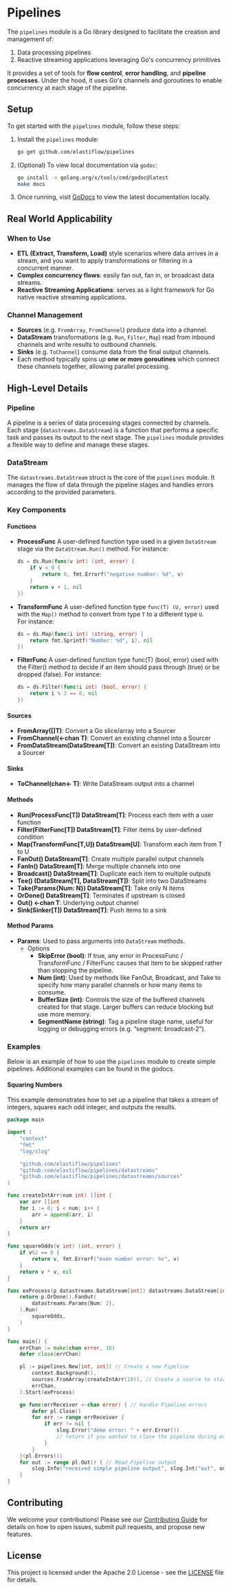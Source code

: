 # Pipelines

The `pipelines` module is a Go library designed to facilitate the creation and management of:

1. Data processing pipelines
2. Reactive streaming applications leveraging Go's concurrency primitives

It provides a set of tools for **flow control**, **error handling**, and **pipeline processes**. 
Under the hood, it uses Go's channels and goroutines to enable concurrency at each stage of the pipeline.

## Setup

To get started with the `pipelines` module, follow these steps:

1. Install the `pipelines` module:

    ```sh
    go get github.com/elastiflow/pipelines
    ```

2. (Optional) To view local documentation via `godoc`:
    ```sh
    go install -v golang.org/x/tools/cmd/godoc@latest
    make docs
    ```
   
3. Once running, visit [GoDocs](http://localhost:6060/pkg/github.com/elastiflow/pipelines/) to view the 
latest documentation locally.

## Real World Applicability

### When to Use

- **ETL (Extract, Transform, Load)** style scenarios where data arrives in a stream, and you want to apply 
transformations or filtering in a concurrent manner.
- **Complex concurrency flows**: easily fan out, fan in, or broadcast data streams.
- **Reactive Streaming Applications**: serves as a light framework for Go native reactive streaming applications.

### Channel Management

- **Sources** (e.g. `FromArray`, `FromChannel`) produce data into a channel.
- **DataStream** transformations (e.g. `Run`, `Filter`, `Map`) read from inbound channels and write results to outbound channels.
- **Sinks** (e.g. `ToChannel`) consume data from the final output channels.
- Each method typically spins up **one or more goroutines** which connect these channels together, allowing parallel processing.

## High-Level Details

### Pipeline

A pipeline is a series of data processing stages connected by channels. Each stage (`datastreams.DataStream`) is a function that performs a specific task and passes its output to the next stage. The `pipelines` module provides a flexible way to define and manage these stages.

### DataStream

The `datastreams.DataStream` struct is the core of the `pipelines` module. It manages the flow of data through the pipeline stages and handles errors according to the provided parameters.

### Key Components

#### Functions

- **ProcessFunc**
A user-defined function type used in a given `DataStream` stage via the `DataStream.Run()` method.
For instance:
    ```go 
    ds = ds.Run(func(v int) (int, error) {
        if v < 0 {
            return 0, fmt.Errorf("negative number: %d", v)
        }
        return v + 1, nil
    })
    ```

- **TransformFunc**
A user-defined function type `func(T) (U, error)` used with the `Map()` method to convert from type `T` to a different type `U`.  
For instance:
    ```go
    ds = ds.Map(func(i int) (string, error) {
        return fmt.Sprintf("Number: %d", i), nil
    })
    ```
  
- **FilterFunc**
A user-defined function type func(T) (bool, error) used with the Filter() method to decide if an item should pass through (true) or be dropped (false).
For instance:
    ```go
    ds = ds.Filter(func(i int) (bool, error) {
        return i % 2 == 0, nil
    })
    ```

#### Sources
- **FromArray([]T)**: Convert a Go slice/array into a Sourcer
- **FromChannel(<-chan T)**: Convert an existing channel into a Sourcer
- **FromDataStream(DataStream[T])**: Convert an existing DataStream into a Sourcer

#### Sinks
- **ToChannel(chan<- T)**: Write DataStream output into a channel
  
#### Methods
- **Run(ProcessFunc[T]) DataStream[T]**: Process each item with a user function
- **Filter(FilterFunc[T]) DataStream[T]**: Filter items by user-defined condition
- **Map(TransformFunc[T,U]) DataStream[U]**: Transform each item from T to U
- **FanOut() DataStream[T]**: Create multiple parallel output channels
- **FanIn() DataStream[T]**: Merge multiple channels into one
- **Broadcast() DataStream[T]**: Duplicate each item to multiple outputs
- **Tee() (DataStream[T], DataStream[T])**: Split into two DataStreams
- **Take(Params{Num: N}) DataStream[T]**: Take only N items
- **OrDone() DataStream[T]**: Terminates if upstream is closed
- **Out() <-chan T**: Underlying output channel
- **Sink(Sinker[T]) DataStream[T]**: Push items to a sink

#### Method Params
- **Params**:
  Used to pass arguments into `DataStream` methods.
    - Options
        - **SkipError (bool)**: If true, any error in ProcessFunc / TransformFunc / FilterFunc causes that item to be skipped rather than stopping the pipeline.
        - **Num (int)**: Used by methods like FanOut, Broadcast, and Take to specify how many parallel channels or how many items to consume.
        - **BufferSize (int)**: Controls the size of the buffered channels created for that stage. Larger buffers can reduce blocking but use more memory.
        - **SegmentName (string)**: Tag a pipeline stage name, useful for logging or debugging errors (e.g. “segment: broadcast-2”).


### Examples

Below is an example of how to use the `pipelines` module to create simple pipelines.
Additional examples can be found in the godocs.

#### Squaring Numbers

This example demonstrates how to set up a pipeline that takes a stream of integers, squares each odd integer, and outputs the results.

```go
package main

import (
	"context"
	"fmt"
	"log/slog"

	"github.com/elastiflow/pipelines"
	"github.com/elastiflow/pipelines/datastreams"
	"github.com/elastiflow/pipelines/datastreams/sources"
)

func createIntArr(num int) []int {
	var arr []int
	for i := 0; i < num; i++ {
		arr = append(arr, i)
	}
	return arr
}

func squareOdds(v int) (int, error) {
	if v%2 == 0 {
		return v, fmt.Errorf("even number error: %v", v)
	}
	return v * v, nil
}

func exProcess(p datastreams.DataStream[int]) datastreams.DataStream[int] {
	return p.OrDone().FanOut(
		datastreams.Params{Num: 2},
	).Run(
		squareOdds,
	)
}

func main() {
	errChan := make(chan error, 10)
	defer close(errChan)

	pl := pipelines.New[int, int]( // Create a new Pipeline
		context.Background(),
		sources.FromArray(createIntArr(10)), // Create a source to start the pipeline
		errChan,
	).Start(exProcess)

	go func(errReceiver <-chan error) { // Handle Pipeline errors
		defer pl.Close()
		for err := range errReceiver {
			if err != nil {
				slog.Error("demo error: " + err.Error())
				// return if you wanted to close the pipeline during error handling.
			}
		}
	}(pl.Errors())
	for out := range pl.Out() { // Read Pipeline output
		slog.Info("received simple pipeline output", slog.Int("out", out))
	}
}
```

## Contributing
We welcome your contributions! Please see our [Contributing Guide](CONTRIBUTING.md) for details on how to open issues, submit pull requests, and propose new features.

## License
This project is licensed under the Apache 2.0 License - see the [LICENSE](LICENSE) file for details.
